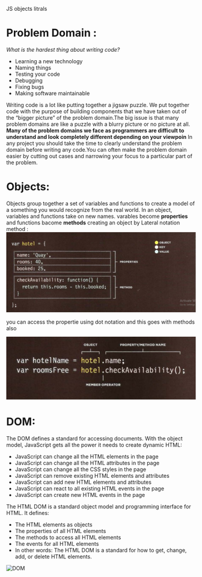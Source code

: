JS objects litrals

# Problem Domain :
*What is the hardest thing about writing code?*
* Learning a new technology
* Naming things
* Testing your code
* Debugging
* Fixing bugs
* Making software maintainable

 Writing code is a lot like putting together a jigsaw puzzle.  We put together code with the purpose of building components that we have taken out of the “bigger picture” of the problem domain.The big issue is that many problem domains are like a puzzle with a blurry picture or no picture at all.
 **Many of the problem domains we face as programmers are difficult to understand and look completely different depending on your viewpoin**
 In any project you should take  the time to clearly understand the problem domain before writing any code.You can often make the problem domain easier by cutting out cases and narrowing your focus to a particular part of the problem.

 # Objects:
 Objects group together a set of variables and functions to create a model of a something you would recognize from the real world. In an object, variables and functions take on new names. varables become **properties** and functions bacome **methods**
 creating an object by Lateral notation method :
 ![object](/img/object.PNG)
 
 you can access the propertie using dot notation and this goes with methods also

 ![access](/img/objects.PNG)

 # DOM:
 The DOM defines a standard for accessing documents.
 With the object model, JavaScript gets all the power it needs to create dynamic HTML:

* JavaScript can change all the HTML elements in the page
* JavaScript can change all the HTML attributes in the page
* JavaScript can change all the CSS styles in the page
* JavaScript can remove existing HTML elements and attributes
* JavaScript can add new HTML elements and attributes
* JavaScript can react to all existing HTML events in the page
* JavaScript can create new HTML events in the page

The HTML DOM is a standard object model and programming interface for HTML. It defines:

* The HTML elements as objects
* The properties of all HTML elements
* The methods to access all HTML elements
* The events for all HTML elements
* In other words: The HTML DOM is a standard for how to get, change, add, or delete HTML elements.

![DOM](/img/pic.GIF)